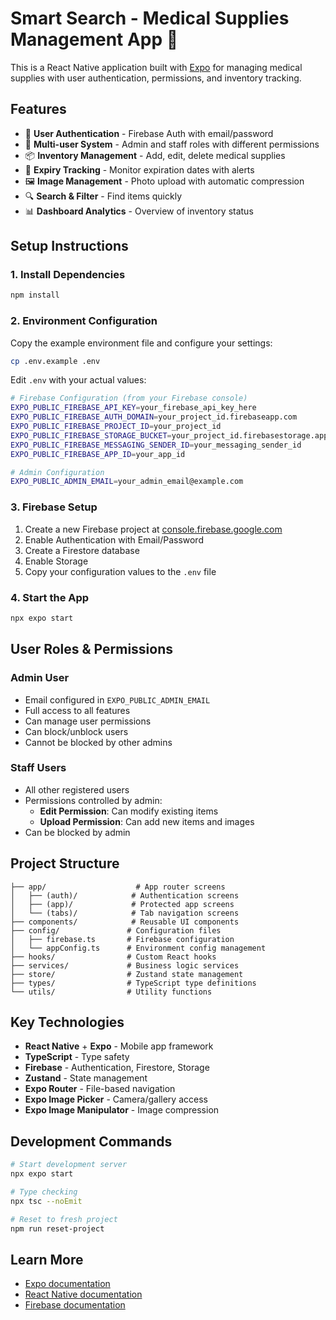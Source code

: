 # Smart Search - Medical Supplies Management App 🏥

This is a React Native application built with [Expo](https://expo.dev) for managing medical supplies with user authentication, permissions, and inventory tracking.

## Features

- 🔐 **User Authentication** - Firebase Auth with email/password
- 👥 **Multi-user System** - Admin and staff roles with different permissions
- 📦 **Inventory Management** - Add, edit, delete medical supplies
- 📅 **Expiry Tracking** - Monitor expiration dates with alerts
- 🖼️ **Image Management** - Photo upload with automatic compression
- 🔍 **Search & Filter** - Find items quickly
- 📊 **Dashboard Analytics** - Overview of inventory status

## Setup Instructions

### 1. Install Dependencies

```bash
npm install
```

### 2. Environment Configuration

Copy the example environment file and configure your settings:

```bash
cp .env.example .env
```

Edit `.env` with your actual values:

```bash
# Firebase Configuration (from your Firebase console)
EXPO_PUBLIC_FIREBASE_API_KEY=your_firebase_api_key_here
EXPO_PUBLIC_FIREBASE_AUTH_DOMAIN=your_project_id.firebaseapp.com
EXPO_PUBLIC_FIREBASE_PROJECT_ID=your_project_id
EXPO_PUBLIC_FIREBASE_STORAGE_BUCKET=your_project_id.firebasestorage.app
EXPO_PUBLIC_FIREBASE_MESSAGING_SENDER_ID=your_messaging_sender_id
EXPO_PUBLIC_FIREBASE_APP_ID=your_app_id

# Admin Configuration
EXPO_PUBLIC_ADMIN_EMAIL=your_admin_email@example.com
```

### 3. Firebase Setup

1. Create a new Firebase project at [console.firebase.google.com](https://console.firebase.google.com)
2. Enable Authentication with Email/Password
3. Create a Firestore database
4. Enable Storage
5. Copy your configuration values to the `.env` file

### 4. Start the App

```bash
npx expo start
```

## User Roles & Permissions

### Admin User

- Email configured in `EXPO_PUBLIC_ADMIN_EMAIL`
- Full access to all features
- Can manage user permissions
- Can block/unblock users
- Cannot be blocked by other admins

### Staff Users

- All other registered users
- Permissions controlled by admin:
  - **Edit Permission**: Can modify existing items
  - **Upload Permission**: Can add new items and images
- Can be blocked by admin

## Project Structure

```
├── app/                    # App router screens
│   ├── (auth)/            # Authentication screens
│   ├── (app)/             # Protected app screens
│   └── (tabs)/            # Tab navigation screens
├── components/            # Reusable UI components
├── config/               # Configuration files
│   ├── firebase.ts       # Firebase configuration
│   └── appConfig.ts      # Environment config management
├── hooks/                # Custom React hooks
├── services/             # Business logic services
├── store/                # Zustand state management
├── types/                # TypeScript type definitions
└── utils/                # Utility functions
```

## Key Technologies

- **React Native** + **Expo** - Mobile app framework
- **TypeScript** - Type safety
- **Firebase** - Authentication, Firestore, Storage
- **Zustand** - State management
- **Expo Router** - File-based navigation
- **Expo Image Picker** - Camera/gallery access
- **Expo Image Manipulator** - Image compression

## Development Commands

```bash
# Start development server
npx expo start

# Type checking
npx tsc --noEmit

# Reset to fresh project
npm run reset-project
```

## Learn More

- [Expo documentation](https://docs.expo.dev/)
- [React Native documentation](https://reactnative.dev/)
- [Firebase documentation](https://firebase.google.com/docs)
